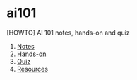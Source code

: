 # ai101
[HOWTO] AI 101 notes, hands-on and quiz

<ol>
      <li/> <a href="https://darylcs37.github.io/ai101/myAI_1. notes.htm"> Notes </a>
      <li/> <a href="https://darylcs37.github.io/ai101/myAI_demo.htm"> Hands-on </a>
      <li/> <a href="https://kahoot.it/challenge/03042853?challenge-id=2fe9f4fa-eac9-4805-b25a-7350bd0e6c7a_1627438350496"> Quiz </a>
      <li/> <a href="https://darylcs37.github.io/resources/"> Resources </a>
</ol>
